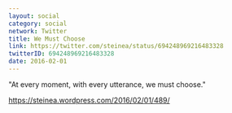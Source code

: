 ```yaml
---
layout: social
category: social
network: Twitter
title: We Must Choose
link: https://twitter.com/steinea/status/694248969216483328
twitterID: 694248969216483328
date: 2016-02-01
---
```


"At every moment, with every utterance, we must choose."

<https://steinea.wordpress.com/2016/02/01/489/>
